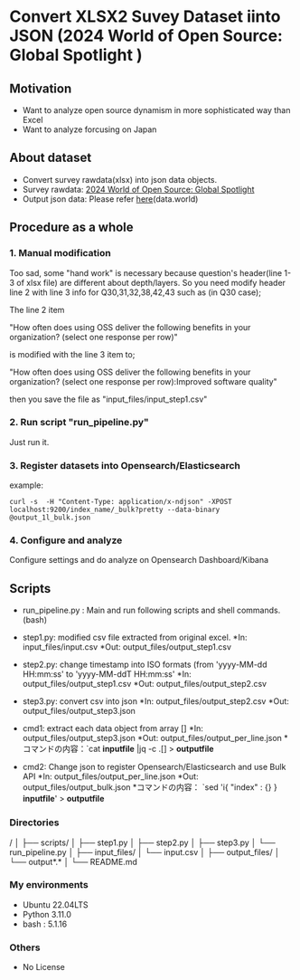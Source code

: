 # Convert XLSX2 Suvey Dataset iinto JSON (2024 World of Open Source: Global Spotlight )

## Motivation
* Want to analyze open source dynamism in more sophisticated way than Excel
* Want to analyze forcusing on Japan 

## About dataset
* Convert survey rawdata(xlsx) into json data objects. 
* Survey rawdata:  [2024 World of Open Source: Global Spotlight](https://data.world/thelinuxfoundation/2024-world-of-open-source-global-spotlight) 
* Output json data: Please refer [here](https://data.world/maabou512/lf-2024-world-of-open-source-global-spotlight-json-data)(data.world)

## Procedure as a whole
### 1. Manual modification
Too sad, some "hand work" is necessary because question's header(line 1-3 of xlsx file) are different about depth/layers. So you need modify header line 2 with line 3 info for Q30,31,32,38,42,43 such as (in Q30 case);

The line 2 item 

"How often does using OSS deliver the following benefits in your organization? (select one response per row)" 

is modified with the line 3 item to; 

"How often does using OSS deliver the following benefits in your organization? (select one response per row):Improved software quality" 

then you save the file as "input_files/input_step1.csv"

### 2. Run script "run_pipeline.py"
Just run it. 

### 3. Register datasets into Opensearch/Elasticsearch 
example:

```curl -s  -H "Content-Type: application/x-ndjson" -XPOST localhost:9200/index_name/_bulk?pretty --data-binary @output_1l_bulk.json```

### 4. Configure and analyze 
Configure settings and do analyze on Opensearch Dashboard/Kibana

## Scripts
* run_pipeline.py : Main and run following scripts and shell commands.(bash)  

* step1.py: modified csv file extracted from original excel.
  *In: input_files/input.csv
  *Out: output_files/output_step1.csv
* step2.py: change timestamp into ISO formats (from 'yyyy-MM-dd HH:mm:ss' to 'yyyy-MM-ddT HH:mm:ss'
  *In: output_files/output_step1.csv
  *Out: output_files/output_step2.csv
* step3.py: convert csv into json
  *In: output_files/output_step2.csv
  *Out: output_files/output_step3.json
* cmd1: extract each data object  from array []
  *In: output_files/output_step3.json
  *Out: output_files/output_per_line.json
  *コマンドの内容：`cat **inputfile** |jq -c .[] >  **outputfile**
* cmd2: Change json to register Opensearch/Elasticsearch and use Bulk API
  *In: output_files/output_per_line.json
  *Out: output_files/output_bulk.json
  *コマンドの内容： `sed 'i\{ "index" : {} \}  **inputfile**' > **outputfile**　 

### Directories
/
│
├── scripts/
│   ├── step1.py
│   ├── step2.py
│   ├── step3.py
│   └── run_pipeline.py
│
├── input_files/
│   └── input.csv
│
├── output_files/
│   └── output*.*
│
└── README.md 

### My environments
* Ubuntu 22.04LTS
* Python 3.11.0 
* bash : 5.1.16

### Others
* No License